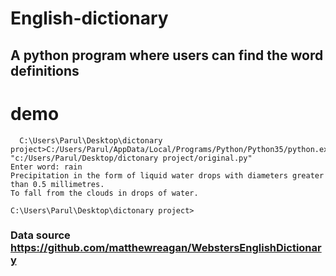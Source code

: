 # English-dictionary
## A python program where users can find the word definitions

# demo

```console
  C:\Users\Parul\Desktop\dictonary project>C:/Users/Parul/AppData/Local/Programs/Python/Python35/python.exe "c:/Users/Parul/Desktop/dictonary project/original.py"
Enter word: rain
Precipitation in the form of liquid water drops with diameters greater than 0.5 millimetres.
To fall from the clouds in drops of water.

C:\Users\Parul\Desktop\dictonary project>
```
### Data source https://github.com/matthewreagan/WebstersEnglishDictionary
